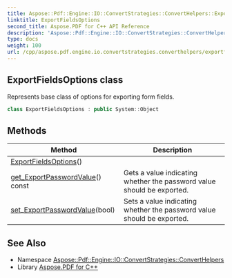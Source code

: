 ```yaml
---
title: Aspose::Pdf::Engine::IO::ConvertStrategies::ConvertHelpers::ExportFieldsOptions class
linktitle: ExportFieldsOptions
second_title: Aspose.PDF for C++ API Reference
description: 'Aspose::Pdf::Engine::IO::ConvertStrategies::ConvertHelpers::ExportFieldsOptions class. Represents base class of options for exporting form fields in C++.'
type: docs
weight: 100
url: /cpp/aspose.pdf.engine.io.convertstrategies.converthelpers/exportfieldsoptions/
---
```

## ExportFieldsOptions class


Represents base class of options for exporting form fields.

```cpp
class ExportFieldsOptions : public System::Object
```

## Methods

| Method | Description |
| --- | --- |
| [ExportFieldsOptions](./exportfieldsoptions/)() |  |
| [get_ExportPasswordValue](./get_exportpasswordvalue/)() const | Gets a value indicating whether the password value should be exported. |
| [set_ExportPasswordValue](./set_exportpasswordvalue/)(bool) | Sets a value indicating whether the password value should be exported. |
## See Also

* Namespace [Aspose::Pdf::Engine::IO::ConvertStrategies::ConvertHelpers](../)
* Library [Aspose.PDF for C++](../../)

